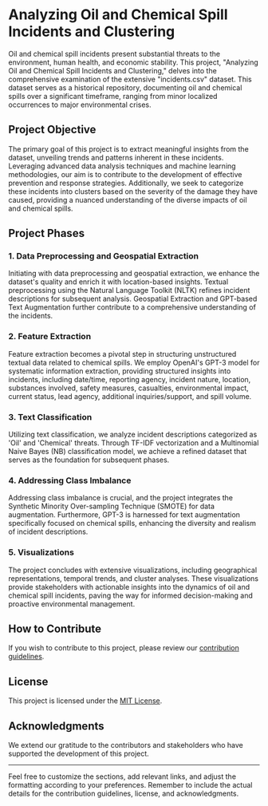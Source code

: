 # Analyzing Oil and Chemical Spill Incidents and Clustering

Oil and chemical spill incidents present substantial threats to the environment, human health, and economic stability. This project, "Analyzing Oil and Chemical Spill Incidents and Clustering," delves into the comprehensive examination of the extensive "incidents.csv" dataset. This dataset serves as a historical repository, documenting oil and chemical spills over a significant timeframe, ranging from minor localized occurrences to major environmental crises.

## Project Objective

The primary goal of this project is to extract meaningful insights from the dataset, unveiling trends and patterns inherent in these incidents. Leveraging advanced data analysis techniques and machine learning methodologies, our aim is to contribute to the development of effective prevention and response strategies. Additionally, we seek to categorize these incidents into clusters based on the severity of the damage they have caused, providing a nuanced understanding of the diverse impacts of oil and chemical spills.

## Project Phases

### 1. Data Preprocessing and Geospatial Extraction

Initiating with data preprocessing and geospatial extraction, we enhance the dataset's quality and enrich it with location-based insights. Textual preprocessing using the Natural Language Toolkit (NLTK) refines incident descriptions for subsequent analysis. Geospatial Extraction and GPT-based Text Augmentation further contribute to a comprehensive understanding of the incidents.

### 2. Feature Extraction

Feature extraction becomes a pivotal step in structuring unstructured textual data related to chemical spills. We employ OpenAI's GPT-3 model for systematic information extraction, providing structured insights into incidents, including date/time, reporting agency, incident nature, location, substances involved, safety measures, casualties, environmental impact, current status, lead agency, additional inquiries/support, and spill volume.

### 3. Text Classification

Utilizing text classification, we analyze incident descriptions categorized as 'Oil' and 'Chemical' threats. Through TF-IDF vectorization and a Multinomial Naive Bayes (NB) classification model, we achieve a refined dataset that serves as the foundation for subsequent phases.

### 4. Addressing Class Imbalance

Addressing class imbalance is crucial, and the project integrates the Synthetic Minority Over-sampling Technique (SMOTE) for data augmentation. Furthermore, GPT-3 is harnessed for text augmentation specifically focused on chemical spills, enhancing the diversity and realism of incident descriptions.

### 5. Visualizations

The project concludes with extensive visualizations, including geographical representations, temporal trends, and cluster analyses. These visualizations provide stakeholders with actionable insights into the dynamics of oil and chemical spill incidents, paving the way for informed decision-making and proactive environmental management.

## How to Contribute

If you wish to contribute to this project, please review our [contribution guidelines](CONTRIBUTING.md).

## License

This project is licensed under the [MIT License](LICENSE).

## Acknowledgments

We extend our gratitude to the contributors and stakeholders who have supported the development of this project.

---

Feel free to customize the sections, add relevant links, and adjust the formatting according to your preferences. Remember to include the actual details for the contribution guidelines, license, and acknowledgments.
